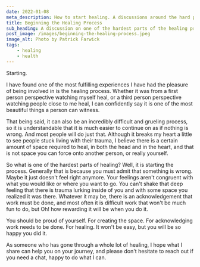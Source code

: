 ```yaml
---
date: 2022-01-08   
meta_description: How to start healing. A discussions around the hard part of beginning the healing process.
title: Beginning the Healing Process
sub_heading: A discussion on one of the hardest parts of the healing process
post_image: /images/beginning-the-healing-process.jpeg
image_alt: Photo by Patrick Farwick
tags:
    - healing
    - health
---
```


Starting. 

I have found one of the most fulfilling experiences I have had the pleasure of being involved in is the healing process. Whether it was from a first person perspective watching myself heal, or a third person perspective watching people close to me heal, I can confidently say it is one of the most beautiful things a person can witness. 

That being said, it can also be an incredibly difficult and grueling process, so it is understandable that it is much easier to continue on as if nothing is wrong. And most people will do just that. Although it breaks my heart a little to see people stuck living with their trauma, I believe there is a certain amount of space required to heal, in both the head and in the heart, and that is not space you can force onto another person, or really yourself. 

So what is one of the hardest parts of healing? Well, it is starting the process. Generally that is because you must admit that something is wrong. Maybe it just doesn't feel right anymore. Your feelings aren't congruent with what you would like or where you want to go. You can't shake that deep feeling that there is trauma lurking inside of you and with some space you realized it was there. Whatever it may be, there is an acknowledgement that work must be done, and most often it is difficult work that won't be much fun to do, but Oh! how rewarding it will be when you do it. 

You should be proud of yourself. For creating the space. For acknowledging work needs to be done. For healing. It won't be easy, but you will be so happy you did it. 

As someone who has gone through a whole lot of healing, I hope what I share can help you on your journey, and please don't hesitate to reach out if you need a chat, happy to do what I can. 

